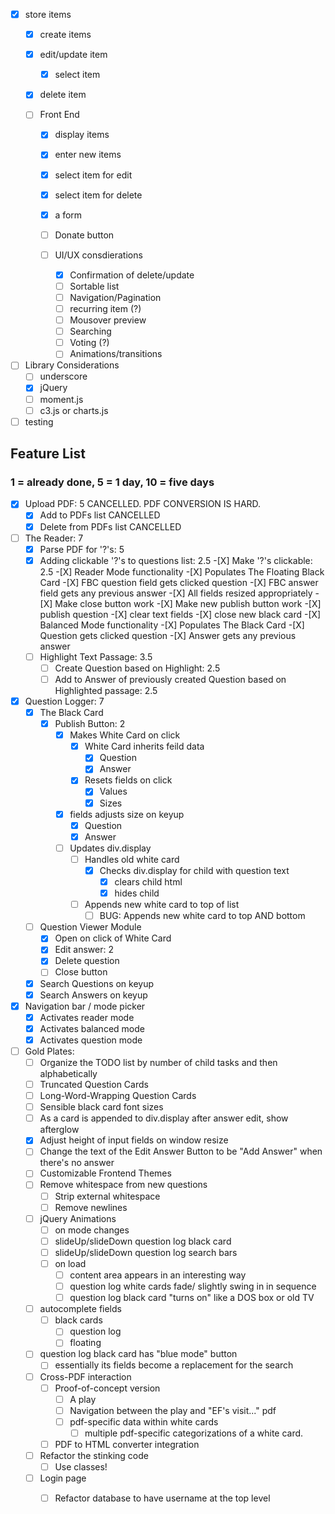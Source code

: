 - [X] store items
	-[X] create items
	-[X] edit/update item
		-[X] select item
	-[X] delete item
	

	-[ ] Front End
		-[X] display items
		-[X] enter new items
		-[X] select item for edit
		-[X] select item for delete
		-[X] a form
		-[ ] Donate button

		-[ ] UI/UX consdierations
			-[X] Confirmation of delete/update
			-[ ] Sortable list
			-[ ] Navigation/Pagination
			-[ ] recurring item (?)
			-[ ] Mousover preview
			-[ ] Searching
			-[ ] Voting (?)
			-[ ] Animations/transitions

- [ ] Library Considerations
	-[ ] underscore
	-[X] jQuery
	-[ ] moment.js
	-[ ] c3.js or charts.js

-[ ] testing

## Feature List

### 1 = already done, 5 = 1 day, 10 = five days

-[X] Upload PDF: 5 CANCELLED. PDF CONVERSION IS HARD.
 	-[X] Add to PDFs list CANCELLED
	-[X] Delete from PDFs list CANCELLED

-[ ] The Reader: 7
	-[X] Parse PDF for '?'s: 5
	-[X] Adding clickable '?'s to questions list: 2.5
			-[X] Make '?'s clickable: 2.5
			-[X] Reader Mode functionality
				-[X] Populates The Floating Black Card
					-[X] FBC question field gets clicked question
					-[X] FBC answer field gets any previous answer
					-[X] All fields resized appropriately
				-[X] Make close button work
				-[X] Make new publish button work
					-[X] publish question
					-[X] clear text fields
					-[X] close new black card
			-[X] Balanced Mode functionality
				-[X] Populates The Black Card
					-[X] Question gets clicked question
					-[X] Answer gets any previous answer 
	-[ ] Highlight Text Passage: 3.5
		-[ ] Create Question based on Highlight: 2.5
		-[ ] Add to Answer of previously created Question based on Highlighted passage: 2.5

-[X] Question Logger: 7
	-[X] The Black Card
		-[X] Publish Button: 2
			-[X] Makes White Card on click
				-[X] White Card inherits feild data
					-[X] Question
					-[X] Answer
				-[X] Resets fields on click
					-[X] Values
					-[X] Sizes
			-[X] fields adjusts size on keyup
				-[X] Question
				-[X] Answer
			-[ ] Updates div.display
				-[ ] Handles old white card
					-[X] Checks div.display for child with question text
						-[X] clears child html
						-[X] hides child
				-[ ] Appends new white card to top of list
					-[ ] BUG: Appends new white card to top AND bottom
	-[ ] Question Viewer Module
		-[X] Open on click of White Card
		-[X] Edit answer: 2
		-[X] Delete question
		-[ ] Close button
	-[X] Search Questions on keyup
	-[X] Search Answers on keyup

-[X] Navigation bar / mode picker
	-[X] Activates reader mode
	-[X] Activates balanced mode
	-[X] Activates question mode

-[ ] Gold Plates:
	-[ ] Organize the TODO list by number of child tasks and then alphabetically
	-[ ] Truncated Question Cards
	-[ ] Long-Word-Wrapping Question Cards
	-[ ] Sensible black card font sizes
	-[ ] As a card is appended to div.display after answer edit, show afterglow
	-[X] Adjust height of input fields on window resize
	-[ ] Change the text of the Edit Answer Button to be "Add Answer" when there's no answer
	-[ ] Customizable Frontend Themes
	-[ ] Remove whitespace from new questions
		-[ ] Strip external whitespace
		-[ ] Remove newlines
	-[ ] jQuery Animations 
		-[ ] on mode changes
		-[ ] slideUp/slideDown question log black card
		-[ ] slideUp/slideDown question log search bars
		-[ ] on load
			-[ ] content area appears in an interesting way
			-[ ] question log white cards fade/ slightly swing in in sequence
			-[ ] question log black card "turns on" like a DOS box or old TV
	-[ ] autocomplete fields
		-[ ] black cards
			-[ ] question log
			-[ ] floating
	-[ ] question log black card has "blue mode" button
		-[ ] essentially its fields become a replacement for the search 
	-[ ] Cross-PDF interaction
		-[ ] Proof-of-concept version
			-[ ] A play
			-[ ] Navigation between the play and "EF's visit..." pdf
			-[ ] pdf-specific data within white cards
				-[ ] multiple pdf-specific categorizations of a white card.
		-[ ] PDF to HTML converter integration
	-[ ] Refactor the stinking code
		-[ ] Use classes!
	-[ ] Login page
		-[ ] Refactor database to have username at the top level

